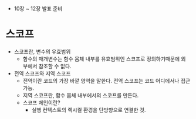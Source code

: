 - 10장 ~ 12장 발표 준비

# 스코프

- 스코프란, 변수의 유효범위
  - 함수의 매개변수는 함수 몸체 내부를 유효범위인 스코프로 정의하기때문에 외부에서 참조할 수 없다.
- 전역 스코프와 지역 스코프
  - 전역이란 코드의 가장 바깥 영역을 말한다. 전역 스코프는 코드 어디에서나 접근 가능.
  - 지역 스코프란, 함수 몸체 내부에서의 스코프를 만든다.
  - 스코프 체인이란?
    - 실행 컨텍스트의 렉시컬 환경을 단방향으로 연결한 것.
